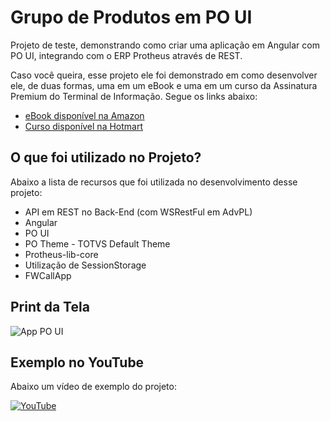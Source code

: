 # Grupo de Produtos em PO UI

Projeto de teste, demonstrando como criar uma aplicação em Angular com PO UI, integrando com o ERP Protheus através de REST.

Caso você queira, esse projeto ele foi demonstrado em como desenvolver ele, de duas formas, uma em um eBook e uma em um curso da Assinatura Premium do Terminal de Informação. Segue os links abaixo:

* [eBook disponível na Amazon](https://www.amazon.com.br/PO-UI-Desenvolvendo-Protheus-Angular-ebook/dp/B0DFCV2R1L)
* [Curso disponível na Hotmart](https://terminaldeinformacao.com/assinatura)




## O que foi utilizado no Projeto?
Abaixo a lista de recursos que foi utilizada no desenvolvimento desse projeto:

* API em REST no Back-End (com WSRestFul em AdvPL)
* Angular
* PO UI
* PO Theme - TOTVS Default Theme
* Protheus-lib-core
* Utilização de SessionStorage
* FWCallApp

## Print da Tela

![App PO UI](https://terminaldeinformacao.com/wp-content/uploads/2024/08/print_01-1.png)


## Exemplo no YouTube

Abaixo um vídeo de exemplo do projeto:

[![YouTube](https://img.youtube.com/vi/V6SdMErBR1s/0.jpg)](https://www.youtube.com/watch?v=V6SdMErBR1s)